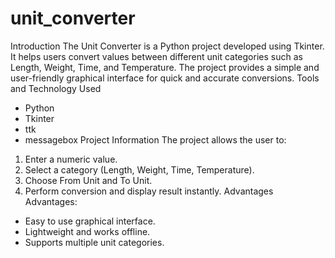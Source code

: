 # unit_converter
Introduction
The Unit Converter is a Python project developed using Tkinter. It helps users convert values between different unit categories such as Length, Weight, Time, and Temperature. The project provides a simple and user-friendly graphical interface for quick and accurate conversions.
Tools and Technology Used
- Python 
- Tkinter 
- ttk 
- messagebox 
Project Information
The project allows the user to:
1. Enter a numeric value.
2. Select a category (Length, Weight, Time, Temperature).
3. Choose From Unit and To Unit.
4. Perform conversion and display result instantly.
Advantages 
Advantages:
- Easy to use graphical interface.
- Lightweight and works offline.
- Supports multiple unit categories.


